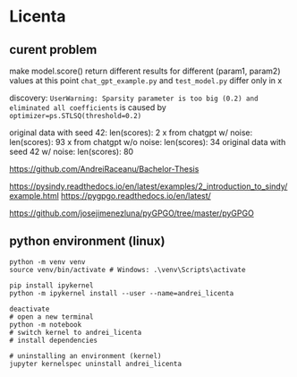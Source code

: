 # Licenta

##  curent problem
make model.score() return different results for different (param1, param2) values
at this point `chat_gpt_example.py` and `test_model.py` differ only in x

discovery: `UserWarning: Sparsity parameter is too big (0.2) and eliminated all coefficients` is caused by `optimizer=ps.STLSQ(threshold=0.2)`

original data with seed 42: len(scores): 2
x from chatgpt w/  noise: len(scores): 93
x from chatgpt w/o noise: len(scores): 34
original data with seed 42 w/ noise: len(scores): 80


https://github.com/AndreiRaceanu/Bachelor-Thesis



https://pysindy.readthedocs.io/en/latest/examples/2_introduction_to_sindy/example.html
https://pygpgo.readthedocs.io/en/latest/

https://github.com/josejimenezluna/pyGPGO/tree/master/pyGPGO

## python environment (linux)
```
python -m venv venv
source venv/bin/activate # Windows: .\venv\Scripts\activate

pip install ipykernel
python -m ipykernel install --user --name=andrei_licenta

deactivate
# open a new terminal
python -m notebook
# switch kernel to andrei_licenta
# install dependencies

# uninstalling an environment (kernel)
jupyter kernelspec uninstall andrei_licenta
```